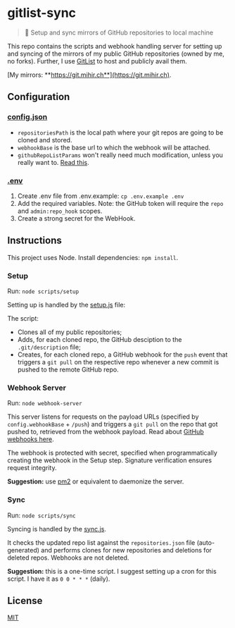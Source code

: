 # gitlist-sync

> 🔄 Setup and sync mirrors of GitHub repositories to local machine

This repo contains the scripts and webhook handling server for setting up and syncing of the mirrors of my public GitHub repositories (owned by me, no forks). Further, I use [GitList](https://gitlist.org) to host and publicly avail them.

[My mirrors: **https://git.mihir.ch**](https://git.mihir.ch).

## Configuration

### [config.json](/config.js)

* `repositoriesPath` is the local path where your git repos are going to be cloned and stored.
* `webhookBase` is the base url to which the webhook will be attached.
* `githubRepoListParams` won't really need much modification, unless you really want to. [Read this](https://docs.github.com/en/rest/reference/repos#list-repositories-for-the-authenticated-user).

### [.env](/.env.example)

1. Create .env file from .env.example: `cp .env.example .env`
2. Add the required variables. Note: the GitHub token will require the `repo` and `admin:repo_hook` scopes.
3. Create a strong secret for the WebHook.

## Instructions

This project uses Node. Install dependencies: `npm install`.

### Setup

Run: `node scripts/setup`

Setting up is handled by the [setup.js](/scripts/setup.js) file:

The script:

* Clones all of my public repositories;
* Adds, for each cloned repo, the GitHub desciption to the `.git/description` file;
* Creates, for each cloned repo, a GitHub webhook for the `push` event that triggers a `git pull` on the respective repo whenever a new commit is pushed to the remote GitHub repo.

### Webhook Server

Run: `node webhook-server`

This server listens for requests on the payload URLs (specified by `config.webhookBase` + `/push`) and triggers a `git pull` on the repo that got pushed to, retrieved from the webhook payload. Read about [GitHub webhooks here](https://docs.github.com/en/developers/webhooks-and-events/about-webhooks).

The webhook is protected with secret, specified when programmatically creating the webhook in the Setup step. Signature verification ensures request integrity.

**Suggestion:** use [pm2](https://github.com/Unitech/pm2) or equivalent to daemonize the server.

### Sync

Run: `node scripts/sync`

Syncing is handled by the [sync.js](/scripts/sync.js).

It checks the updated repo list against the `repositories.json` file (auto-generated) and performs clones for new repositories and deletions for deleted repos. Webhooks are not deleted.

**Suggestion:** this is a one-time script. I suggest setting up a cron for this script. I have it as `0 0 * * *` (daily).

## License

[MIT](LICENSE)
